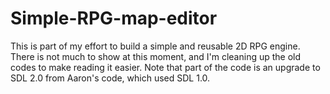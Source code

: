 # Simple-RPG-map-editor
This is part of my effort to build a simple and reusable 2D RPG engine. There is not much to show at this moment, and I'm cleaning up the old codes to make reading it easier. Note that part of the code is an upgrade to SDL 2.0 from Aaron's code, which used SDL 1.0.
